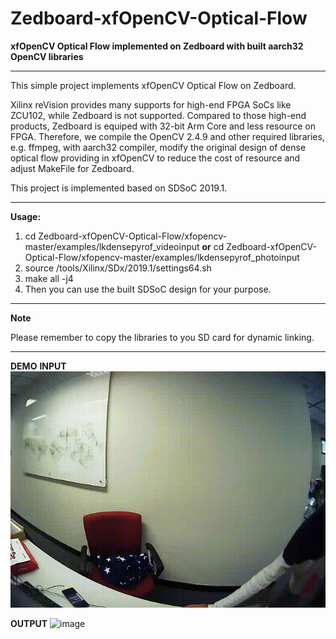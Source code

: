# Zedboard-xfOpenCV-Optical-Flow
**xfOpenCV Optical Flow implemented on Zedboard with built aarch32 OpenCV libraries**

***

This simple project implements xfOpenCV Optical Flow on Zedboard. 

Xilinx reVision provides many supports for high-end FPGA SoCs like ZCU102, while Zedboard is not supported.
Compared to those high-end products, Zedboard is equiped with 32-bit Arm Core and less resource on FPGA.
Therefore, we compile the OpenCV 2.4.9 and other required libraries, e.g. ffmpeg, with aarch32 compiler, modify the original design of dense optical flow providing in xfOpenCV to reduce the cost of resource and adjust MakeFile for Zedboard.

This project is implemented based on SDSoC 2019.1.

***

**Usage:**

1. cd Zedboard-xfOpenCV-Optical-Flow/xfopencv-master/examples/lkdensepyrof\_videoinput **or** cd Zedboard-xfOpenCV-Optical-Flow/xfopencv-master/examples/lkdensepyrof_photoinput
2. source /tools/Xilinx/SDx/2019.1/settings64.sh
3. make all -j4
4. Then you can use the built SDSoC design for your purpose.


***

**Note**

Please remember to copy the libraries to you SD card for dynamic linking.

***

**DEMO**
**INPUT**
![image](https://github.com/zslwyuan/Zedboard-xfOpenCV-Optical-Flow/blob/master/demo_photos/input.gif)

**OUTPUT**
![image](https://github.com/zslwyuan/Zedboard-xfOpenCV-Optical-Flow/blob/master/demo_photos/ouput.gif)

